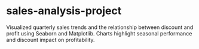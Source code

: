 # sales-analysis-project
Visualized quarterly sales trends and the relationship between discount and profit using Seaborn and Matplotlib. Charts highlight seasonal performance and discount impact on profitability.
